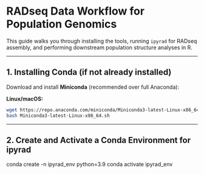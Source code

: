 # RADseq Data Workflow for Population Genomics

This guide walks you through installing the tools, running `ipyrad` for RADseq assembly, and performing downstream population structure analyses in R.

---

## 1. Installing Conda (if not already installed)

Download and install **Miniconda** (recommended over full Anaconda):

**Linux/macOS:**
```bash
wget https://repo.anaconda.com/miniconda/Miniconda3-latest-Linux-x86_64.sh
bash Miniconda3-latest-Linux-x86_64.sh
```
---

## 2. Create and Activate a Conda Environment for ipyrad

conda create -n ipyrad_env python=3.9
conda activate ipyrad_env

